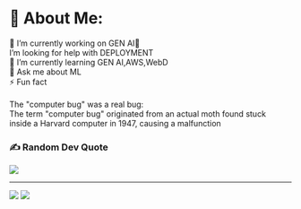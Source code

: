 # 💫 About Me:
🔭 I’m currently working on GEN AI🤝 <br>I’m looking for help with DEPLOYMENT<br>🌱 I’m currently learning GEN AI,AWS,WebD<br>💬 Ask me about ML<br>⚡ Fun fact<br><br>The "computer bug" was a real bug:<br>The term "computer bug" originated from an actual moth found stuck<br> inside a Harvard computer in 1947, causing a malfunction


### ✍️ Random Dev Quote
![](https://quotes-github-readme.vercel.app/api?type=horizontal&theme=radical)

---
[![](https://visitcount.itsvg.in/api?id=mudassirl6&icon=0&color=0)](https://visitcount.itsvg.in)
[![](https://visitcount.itsvg.in/api?id=mudassirl6&label=Profile%20Views&icon=3&pretty=false)](https://visitcount.itsvg.in)

<!-- Proudly created with GPRM ( https://gprm.itsvg.in ) -->
